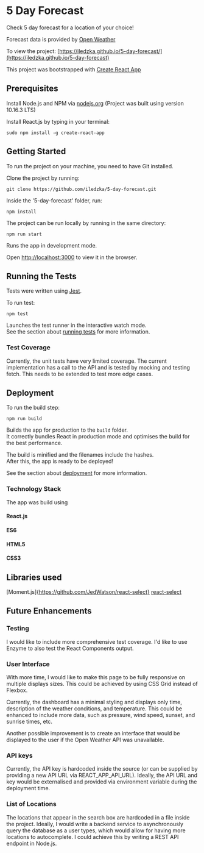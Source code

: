 # 5 Day Forecast

Check 5 day forecast for a location of your choice!

Forecast data is provided by [Open Weather](https://openweathermap.or)

To view the project: [https://iledzka.github.io/5-day-forecast/](https://iledzka.github.io/5-day-forecast)

This project was bootstrapped with [Create React App](https://github.com/facebook/create-react-app)

## Prerequisites

Install Node.js and NPM via [nodejs.org](nodejs.org/en/) (Project was built using version 10.16.3 LTS)

Install React.js by typing in your terminal:

```
sudo npm install -g create-react-app
```

## Getting Started

To run the project on your machine, you need to have Git installed.

Clone the project by running:

```
git clone https://github.com/iledzka/5-day-forecast.git
```

Inside the '5-day-forecast' folder, run:

```
npm install
```

The project can be run locally by running in the same directory:

```
npm run start
```

Runs the app in development mode.<br />

Open [http://localhost:3000](http://localhost:3000) to view it in the browser.

## Running the Tests

Tests were written using [Jest](https://jestjs.io/).

To run test:

```
npm test
```

Launches the test runner in the interactive watch mode.<br />
See the section about [running tests](https://facebook.github.io/create-react-app/docs/running-tests) for more information.

### Test Coverage

Currently, the unit tests have very limited coverage. The current implementation has a call to the API and is tested by mocking and testing fetch. This needs to be extended to test more edge cases.

## Deployment

To run the build step:

```
npm run build
```

Builds the app for production to the `build` folder.<br />
It correctly bundles React in production mode and optimises the build for the best performance.

The build is minified and the filenames include the hashes.<br />
After this, the app is ready to be deployed!

See the section about [deployment](https://facebook.github.io/create-react-app/docs/deployment) for more information.

### Technology Stack

The app was build using

#### React.js

#### ES6

#### HTML5

#### CSS3

## Libraries used

[Moment.js]{https://github.com/JedWatson/react-select}
[react-select](https://github.com/JedWatson/react-select)

## Future Enhancements

### Testing

I would like to include more comprehensive test coverage. I'd like to use Enzyme to also test the React Components output.

### User Interface

With more time, I would like to make this page to be fully responsive on multiple displays sizes. This could be achieved by using CSS Grid instead of Flexbox.

Currently, the dashboard has a minimal styling and displays only time, description of the weather conditions, and temperature. This could be enhanced to include more data, such as pressure, wind speed, sunset, and sunrise times, etc.

Another possible improvement is to create an interface that would be displayed to the user if the Open Weather API was unavailable.

### API keys

Currently, the API key is hardcoded inside the source (or can be supplied by providing a new API URL via REACT_APP_API_URL). Ideally, the API URL and key would be externalised and provided via environment variable during the deployment time.

### List of Locations

The locations that appear in the search box are hardcoded in a file inside the project. Ideally, I would write a backend service to asynchronously query the database as a user types, which would allow for having more locations to autocomplete. I could achieve this by writing a REST API endpoint in Node.js.
